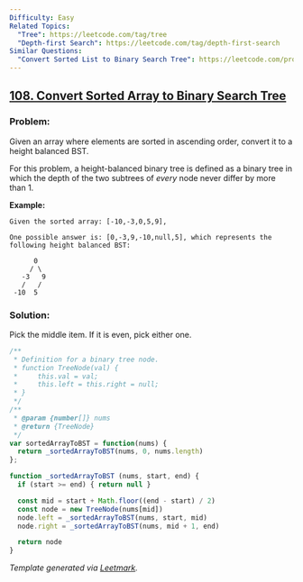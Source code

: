 ```yaml
---
Difficulty: Easy
Related Topics:
  "Tree": https://leetcode.com/tag/tree
  "Depth-first Search": https://leetcode.com/tag/depth-first-search
Similar Questions:
  "Convert Sorted List to Binary Search Tree": https://leetcode.com/problems/convert-sorted-list-to-binary-search-tree
---
```


## [108. Convert Sorted Array to Binary Search Tree](https://leetcode.com/problems/convert-sorted-array-to-binary-search-tree/description/)

### Problem:

Given an array where elements are sorted in ascending order, convert it to a height balanced BST.

For this problem, a height-balanced binary tree is defined as a binary tree in which the depth of the two subtrees of *every* node never differ by more than 1.

**Example:**

```
Given the sorted array: [-10,-3,0,5,9],

One possible answer is: [0,-3,9,-10,null,5], which represents the following height balanced BST:

      0
     / \
   -3   9
   /   /
 -10  5
```

### Solution:

Pick the middle item. If it is even, pick either one.

```javascript
/**
 * Definition for a binary tree node.
 * function TreeNode(val) {
 *     this.val = val;
 *     this.left = this.right = null;
 * }
 */
/**
 * @param {number[]} nums
 * @return {TreeNode}
 */
var sortedArrayToBST = function(nums) {
  return _sortedArrayToBST(nums, 0, nums.length)
};

function _sortedArrayToBST (nums, start, end) {
  if (start >= end) { return null }

  const mid = start + Math.floor((end - start) / 2)
  const node = new TreeNode(nums[mid])
  node.left = _sortedArrayToBST(nums, start, mid)
  node.right = _sortedArrayToBST(nums, mid + 1, end)

  return node
}

```


*Template generated via [Leetmark](https://github.com/crimx/crx-leetmark).*

